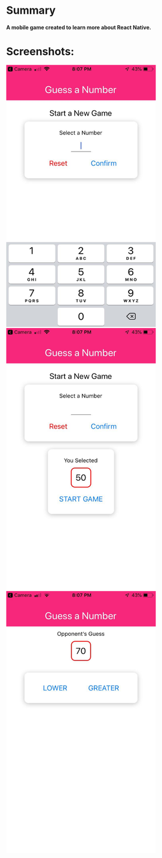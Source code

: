 <H1> Summary </H1>
<H4> A mobile game created to learn more about React Native.</H4>

<H1> Screenshots: </H1>

<img src="images/img_1.jpg" width=400 height=700>
<img src="images/img_2.jpg" width=400 height=700>
<img src="images/img_3.jpg" width=400 height=700>
